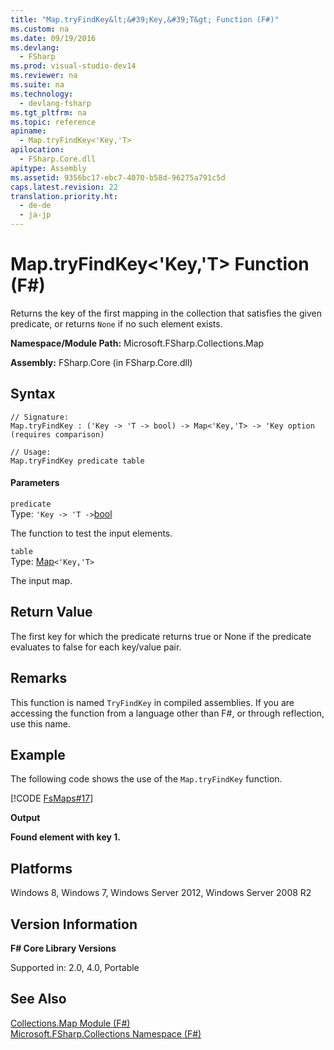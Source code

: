```yaml
---
title: "Map.tryFindKey&lt;&#39;Key,&#39;T&gt; Function (F#)"
ms.custom: na
ms.date: 09/19/2016
ms.devlang: 
  - FSharp
ms.prod: visual-studio-dev14
ms.reviewer: na
ms.suite: na
ms.technology: 
  - devlang-fsharp
ms.tgt_pltfrm: na
ms.topic: reference
apiname: 
  - Map.tryFindKey<'Key,'T>
apilocation: 
  - FSharp.Core.dll
apitype: Assembly
ms.assetid: 9356bc17-ebc7-4070-b58d-96275a791c5d
caps.latest.revision: 22
translation.priority.ht: 
  - de-de
  - ja-jp
---
```

# Map.tryFindKey&lt;&#39;Key,&#39;T&gt; Function (F#)
Returns the key of the first mapping in the collection that satisfies the given predicate, or returns `None` if no such element exists.  
  
 **Namespace/Module Path:** Microsoft.FSharp.Collections.Map  
  
 **Assembly:** FSharp.Core (in FSharp.Core.dll)  
  
## Syntax  
  
```  
// Signature:  
Map.tryFindKey : ('Key -> 'T -> bool) -> Map<'Key,'T> -> 'Key option (requires comparison)  
  
// Usage:  
Map.tryFindKey predicate table  
```  
  
#### Parameters  
 `predicate`  
 Type: `'Key -> 'T ->`[bool](../Topic/Core.bool%20Type%20Abbreviation%20\(F%23\).md)  
  
 The function to test the input elements.  
  
 `table`  
 Type: [Map](../Topic/Collections.Map%3C'Key,'Value%3E%20Class%20\(F%23\).md)`<'Key,'T>`  
  
 The input map.  
  
## Return Value  
 The first key for which the predicate returns true or None if the predicate evaluates to false for each key/value pair.  
  
## Remarks  
 This function is named `TryFindKey` in compiled assemblies. If you are accessing the function from a language other than F#, or through reflection, use this name.  
  
## Example  
 The following code shows the use of the `Map.tryFindKey` function.  
  
 [!CODE [FsMaps#17](../CodeSnippet/VS_Snippets_Fsharp/fsmaps#17)]  
  
 **Output**  
  
 **Found element with key 1.**   
## Platforms  
 Windows 8, Windows 7, Windows Server 2012, Windows Server 2008 R2  
  
## Version Information  
 **F# Core Library Versions**  
  
 Supported in: 2.0, 4.0, Portable  
  
## See Also  
 [Collections.Map Module (F#)](../vs140/Collections.Map-Module--F#-.md)   
 [Microsoft.FSharp.Collections Namespace (F#)](../Topic/Microsoft.FSharp.Collections%20Namespace%20\(F%23\).md)